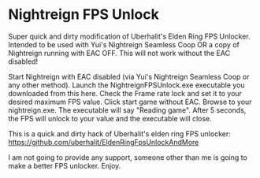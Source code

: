 # Nightreign FPS Unlock
Super quick and dirty modification of Uberhalit's Elden Ring FPS Unlocker. Intended to be used with Yui's Nightreign Seamless Coop OR a copy of Nightreign running with EAC OFF. This will not work without the EAC disabled!

Start Nightreign with EAC disabled (via Yui's Nightreign Seamless Coop or any other method). Launch the NightreignFPSUnlock.exe executable you downloaded from this here. Check the Frame rate lock and set it to your desired maximum FPS value. Click start game without EAC. Browse to your nightreign.exe. The executable will say "Reading game". After 5 seconds, the FPS will unlock to your value and the executable will close.

This is a quick and dirty hack of Uberhalit's elden ring FPS unlocker: https://github.com/uberhalit/EldenRingFpsUnlockAndMore

I am not going to provide any support, someone other than me is going to make a better FPS unlocker. Enjoy.
